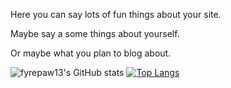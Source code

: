 Here you can say lots of fun things about your site.

Maybe say a some things about yourself.

Or maybe what you plan to blog about.

![fyrepaw13's GitHub stats](https://github-readme-stats.vercel.app/api?username=fyrepaw13&show_icons=true&theme=radical) 
[![Top Langs](https://github-readme-stats.vercel.app/api/top-langs/?username=fyrepaw13&layout=donut-vertical)](https://github.com/anuraghazra/github-readme-stats)

